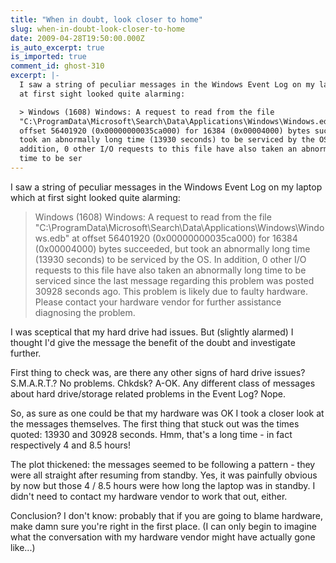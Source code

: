 ```yaml
---
title: "When in doubt, look closer to home"
slug: when-in-doubt-look-closer-to-home
date: 2009-04-28T19:50:00.000Z
is_auto_excerpt: true
is_imported: true
comment_id: ghost-310
excerpt: |-
  I saw a string of peculiar messages in the Windows Event Log on my laptop which
  at first sight looked quite alarming:

  > Windows (1608) Windows: A request to read from the file
  "C:\ProgramData\Microsoft\Search\Data\Applications\Windows\Windows.edb" at
  offset 56401920 (0x00000000035ca000) for 16384 (0x00004000) bytes succeeded, but
  took an abnormally long time (13930 seconds) to be serviced by the OS. In
  addition, 0 other I/O requests to this file have also taken an abnormally long
  time to be ser
---
```


I saw a string of peculiar messages in the Windows Event Log on my laptop which
at first sight looked quite alarming:

> Windows (1608) Windows: A request to read from the file
> "C:\ProgramData\Microsoft\Search\Data\Applications\Windows\Windows.edb" at
> offset 56401920 (0x00000000035ca000) for 16384 (0x00004000) bytes succeeded,
> but took an abnormally long time (13930 seconds) to be serviced by the OS. In
> addition, 0 other I/O requests to this file have also taken an abnormally long
> time to be serviced since the last message regarding this problem was posted
> 30928 seconds ago. This problem is likely due to faulty hardware. Please
> contact your hardware vendor for further assistance diagnosing the problem.

I was sceptical that my hard drive had issues. But (slightly alarmed) I thought
I'd give the message the benefit of the doubt and investigate further.

First thing to check was, are there any other signs of hard drive issues?
S.M.A.R.T.? No problems. Chkdsk? A-OK. Any different class of messages about
hard drive/storage related problems in the Event Log? Nope.

So, as sure as one could be that my hardware was OK I took a closer look at the
messages themselves. The first thing that stuck out was the times quoted: 13930
and 30928 seconds. Hmm, that's a long time - in fact respectively 4 and 8.5
hours!

The plot thickened: the messages seemed to be following a pattern - they were
all straight after resuming from standby. Yes, it was painfully obvious by now
but those 4 / 8.5 hours were how long the laptop was in standby. I didn't need
to contact my hardware vendor to work that out, either.

Conclusion? I don't know: probably that if you are going to blame hardware, make
damn sure you're right in the first place. (I can only begin to imagine what the
conversation with my hardware vendor might have actually gone like...)
